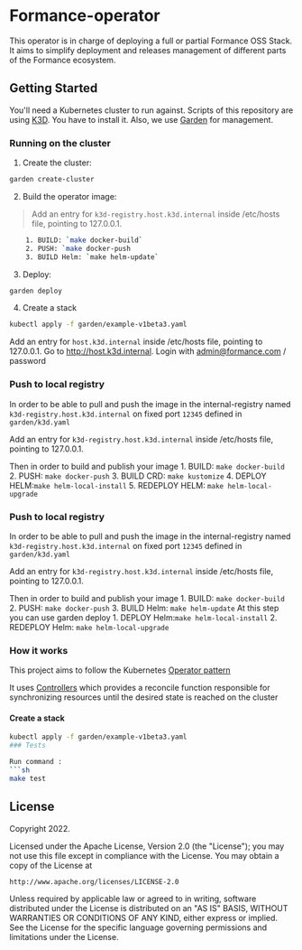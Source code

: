 # Formance-operator

This operator is in charge of deploying a full or partial Formance OSS Stack.
It aims to simplify deployment and releases management of different parts of the Formance ecosystem.

## Getting Started

You'll need a Kubernetes cluster to run against.
Scripts of this repository are using [K3D](https://k3d.io/v5.4.6/). You have to install it.
Also, we use [Garden](https://docs.garden.io/) for management.

### Running on the cluster

1. Create the cluster:

```sh
garden create-cluster
```

2. Build the operator image:

> Add an entry for `k3d-registry.host.k3d.internal` inside /etc/hosts file, pointing to 127.0.0.1.

```sh
    1. BUILD: `make docker-build`
    2. PUSH: `make docker-push
    3. BUILD Helm: `make helm-update`
```

3. Deploy:

```sh
garden deploy
```

4. Create a stack

```sh
kubectl apply -f garden/example-v1beta3.yaml
```

Add an entry for `host.k3d.internal` inside /etc/hosts file, pointing to 127.0.0.1.
Go to http://host.k3d.internal.
Login with admin@formance.com / password

### Push to local registry

In order to be able to pull and push the image in the internal-registry named `k3d-registry.host.k3d.internal` 
on fixed port `12345` defined in `garden/k3d.yaml` 


Add an entry for `k3d-registry.host.k3d.internal` inside /etc/hosts file, pointing to 127.0.0.1.

Then in order to build and publish your image
    1. BUILD: `make docker-build`
    2. PUSH: `make docker-push`
    3. BUILD CRD: `make kustomize`
    4. DEPLOY HELM:`make helm-local-install`
    5. REDEPLOY HELM: `make helm-local-upgrade`
   


### Push to local registry

In order to be able to pull and push the image in the internal-registry named `k3d-registry.host.k3d.internal` 
on fixed port `12345` defined in `garden/k3d.yaml` 


Add an entry for `k3d-registry.host.k3d.internal` inside /etc/hosts file, pointing to 127.0.0.1.

Then in order to build and publish your image
    1. BUILD: `make docker-build`
    2. PUSH: `make docker-push`
    3. BUILD Helm: `make helm-update`
At this step you can use garden deploy
    1. DEPLOY Helm:`make helm-local-install`
    2. REDEPLOY Helm: `make helm-local-upgrade`


### How it works
This project aims to follow the Kubernetes [Operator pattern](https://kubernetes.io/docs/concepts/extend-kubernetes/operator/)

It uses [Controllers](https://kubernetes.io/docs/concepts/architecture/controller/)
which provides a reconcile function responsible for synchronizing resources until the desired state is reached on the cluster


#### Create a stack

```sh
kubectl apply -f garden/example-v1beta3.yaml
### Tests

Run command :
```sh
make test
```

## License

Copyright 2022.

Licensed under the Apache License, Version 2.0 (the "License");
you may not use this file except in compliance with the License.
You may obtain a copy of the License at

    http://www.apache.org/licenses/LICENSE-2.0

Unless required by applicable law or agreed to in writing, software
distributed under the License is distributed on an "AS IS" BASIS,
WITHOUT WARRANTIES OR CONDITIONS OF ANY KIND, either express or implied.
See the License for the specific language governing permissions and
limitations under the License.